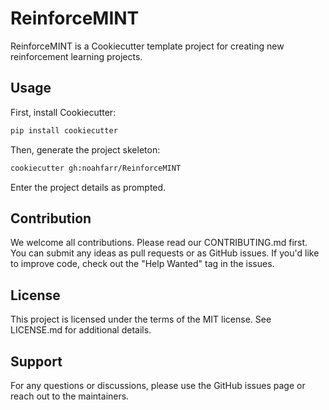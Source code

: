 # ReinforceMINT

ReinforceMINT is a Cookiecutter template project for creating new reinforcement learning projects.

## Usage 

First, install Cookiecutter:

```bash
pip install cookiecutter 
```

Then, generate the project skeleton:

```bash
cookiecutter gh:noahfarr/ReinforceMINT
```
Enter the project details as prompted.

## Contribution

We welcome all contributions. Please read our CONTRIBUTING.md first. You can submit any ideas as pull requests or as GitHub issues. If you'd like to improve code, check out the "Help Wanted" tag in the issues.

## License

This project is licensed under the terms of the MIT license. See LICENSE.md for additional details.

## Support

For any questions or discussions, please use the GitHub issues page or reach out to the maintainers.
